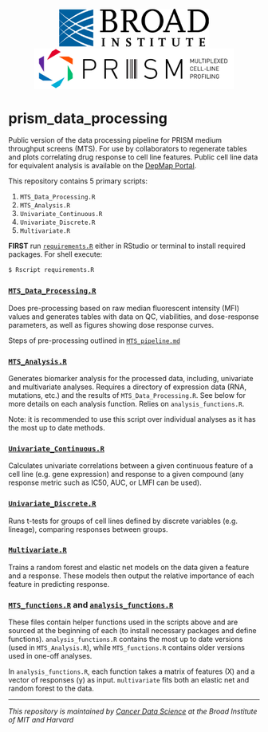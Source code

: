<p align="center">
  <img src="BroadInstLogoforDigitalRGB.png" width="300" hspace="20"/>
  <img src="prism_logo_tagline_side.png" width="400" />
</p>

# prism\_data\_processing

Public version of the data processing pipeline for PRISM medium throughput screens (MTS). For use by collaborators to regenerate tables and plots correlating drug response to cell line features. Public cell line data for equivalent analysis is available on the [DepMap Portal](https://depmap.org/portal/).

This repository contains 5 primary scripts:

1. `MTS_Data_Processing.R`
2. `MTS_Analysis.R`
3. `Univariate_Continuous.R`
4. `Univariate_Discrete.R`
5. `Multivariate.R`

**FIRST** run [`requirements.R`](./requirements.R) either in RStudio or terminal to install required packages. For shell execute:
```bash
$ Rscript requirements.R
```

### [`MTS_Data_Processing.R`](./MTS_Data_Processing.R)

Does pre-processing based on raw median fluorescent intensity (MFI) values and generates tables with data on QC, viabilities, and dose-response parameters, as well as figures showing dose response curves.

Steps of pre-processing outlined in [`MTS_pipeline.md`](./MTS_pipeline.md)


### [`MTS_Analysis.R`](./MTS_Analysis.R)

Generates biomarker analysis for the processed data, including, univariate and multivariate analyses. Requires a directory of expression data (RNA, mutations, etc.) and the results of `MTS_Data_Processing.R`. See below for more details on each analysis function. Relies on `analysis_functions.R`.

Note: it is recommended to use this script over individual analyses as it has the most up to date methods.

### [`Univariate_Continuous.R`](./Univariate_Continuous.R)

Calculates univariate correlations between a given continuous feature of a cell line (e.g. gene expression) and response to a given compound (any response metric such as IC50, AUC, or LMFI can be used).


### [`Univariate_Discrete.R`](./Univariate_Discrete.R)

Runs t-tests for groups of cell lines defined by discrete variables (e.g. lineage), comparing responses between groups.


### [`Multivariate.R`](./Multivariate.R)

Trains a random forest and elastic net models on the data given a feature and a response. These models then output the relative importance of each feature in predicting response.

### [`MTS_functions.R`](./MTS_functions.R) and [`analysis_functions.R`](./analysis_functions.R)

These files contain helper functions used in the scripts above and are sourced at the beginning of each (to install necessary packages and define functions). `analysis_functions.R` contains the most up to date versions (used in `MTS_Analysis.R`), while `MTS_functions.R` contains older versions used in one-off analyses.

In `analysis_functions.R`, each function takes a matrix of features (X) and a vector of responses (y) as input. `multivariate` fits both an elastic net and random forest to the data.

---
_This repository is maintained by [Cancer Data Science](https://www.cancerdatascience.org/) at the Broad Institute of MIT and Harvard_
